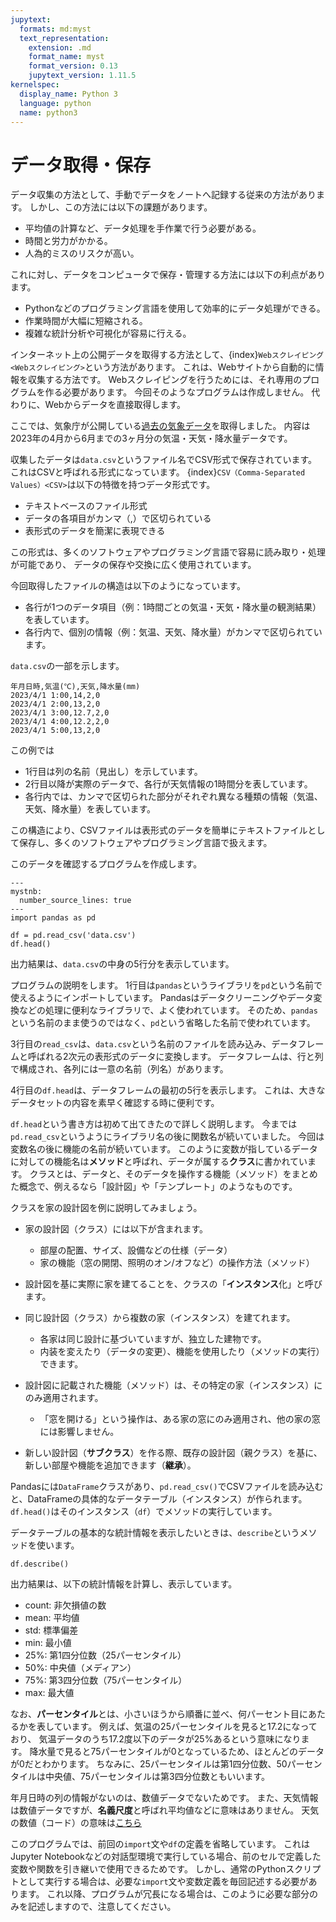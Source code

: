 ```yaml
---
jupytext:
  formats: md:myst
  text_representation:
    extension: .md
    format_name: myst
    format_version: 0.13
    jupytext_version: 1.11.5
kernelspec:
  display_name: Python 3
  language: python
  name: python3
---
```

データ取得・保存
==============

データ収集の方法として、手動でデータをノートへ記録する従来の方法があります。
しかし、この方法には以下の課題があります。

- 平均値の計算など、データ処理を手作業で行う必要がある。
- 時間と労力がかかる。
- 人為的ミスのリスクが高い。

これに対し、データをコンピュータで保存・管理する方法には以下の利点があります。

- Pythonなどのプログラミング言語を使用して効率的にデータ処理ができる。
- 作業時間が大幅に短縮される。
- 複雑な統計分析や可視化が容易に行える。

インターネット上の公開データを取得する方法として、{index}`Webスクレイピング<Webスクレイピング>`という方法があります。
これは、Webサイトから自動的に情報を収集する方法です。
Webスクレイピングを行うためには、それ専用のプログラムを作る必要があります。
今回そのようなプログラムは作成しません。
代わりに、Webからデータを直接取得します。

ここでは、気象庁が公開している[過去の気象データ](https://www.data.jma.go.jp/gmd/risk/obsdl/)を取得しました。
内容は2023年の4月から6月までの3ヶ月分の気温・天気・降水量データです。

収集したデータは`data.csv`というファイル名でCSV形式で保存されています。
これはCSVと呼ばれる形式になっています。
{index}`CSV（Comma-Separated Values）<CSV>`は以下の特徴を持つデータ形式です。

- テキストベースのファイル形式
- データの各項目がカンマ（,）で区切られている
- 表形式のデータを簡潔に表現できる

この形式は、多くのソフトウェアやプログラミング言語で容易に読み取り・処理が可能であり、
データの保存や交換に広く使用されています。

今回取得したファイルの構造は以下のようになっています。

- 各行が1つのデータ項目（例：1時間ごとの気温・天気・降水量の観測結果）を表しています。
- 各行内で、個別の情報（例：気温、天気、降水量）がカンマで区切られています。

`data.csv`の一部を示します。

```text
年月日時,気温(℃),天気,降水量(mm)
2023/4/1 1:00,14,2,0
2023/4/1 2:00,13,2,0
2023/4/1 3:00,12.7,2,0
2023/4/1 4:00,12.2,2,0
2023/4/1 5:00,13,2,0
```

この例では

- 1行目は列の名前（見出し）を示しています。
- 2行目以降が実際のデータで、各行が天気情報の1時間分を表しています。
- 各行内では、カンマで区切られた部分がそれぞれ異なる種類の情報（気温、天気、降水量）を表しています。

この構造により、CSVファイルは表形式のデータを簡単にテキストファイルとして保存し、多くのソフトウェアやプログラミング言語で扱えます。

このデータを確認するプログラムを作成します。

```{code-cell}
---
mystnb:
  number_source_lines: true
---
import pandas as pd

df = pd.read_csv('data.csv')
df.head()
```

出力結果は、`data.csv`の中身の5行分を表示しています。

プログラムの説明をします。
1行目は`pandas`というライブラリを`pd`という名前で使えるようにインポートしています。
Pandasはデータクリーニングやデータ変換などの処理に便利なライブラリで、よく使われています。
そのため、`pandas`という名前のまま使うのではなく、`pd`という省略した名前で使われています。

3行目の`read_csv`は、`data.csv`という名前のファイルを読み込み、データフレームと呼ばれる2次元の表形式のデータに変換します。
データフレームは、行と列で構成され、各列には一意の名前（列名）があります。

4行目の`df.head`は、データフレームの最初の5行を表示します。
これは、大きなデータセットの内容を素早く確認する時に便利です。

`df.head`という書き方は初めて出てきたので詳しく説明します。
今までは`pd.read_csv`というようにライブラリ名の後に関数名が続いていました。
今回は変数名の後に機能の名前が続いています。
このように変数が指しているデータに対しての機能名は**メソッド**と呼ばれ、データが属する**クラス**に書かれています。
クラスとは、データと、そのデータを操作する機能（メソッド）をまとめた概念で、例えるなら「設計図」や「テンプレート」のようなものです。

クラスを家の設計図を例に説明してみましょう。

- 家の設計図（クラス）には以下が含まれます。
   - 部屋の配置、サイズ、設備などの仕様（データ）
   - 家の機能（窓の開閉、照明のオン/オフなど）の操作方法（メソッド）

- 設計図を基に実際に家を建てることを、クラスの「**インスタンス**化」と呼びます。

- 同じ設計図（クラス）から複数の家（インスタンス）を建てれます。
   - 各家は同じ設計に基づいていますが、独立した建物です。
   - 内装を変えたり（データの変更）、機能を使用したり（メソッドの実行）できます。

- 設計図に記載された機能（メソッド）は、その特定の家（インスタンス）にのみ適用されます。
   - 「窓を開ける」という操作は、ある家の窓にのみ適用され、他の家の窓には影響しません。

- 新しい設計図（**サブクラス**）を作る際、既存の設計図（親クラス）を基に、新しい部屋や機能を追加できます（**継承**）。

Pandasには`DataFrame`クラスがあり、`pd.read_csv()`でCSVファイルを読み込むと、DataFrameの具体的なデータテーブル（インスタンス）が作られます。
`df.head()`はそのインスタンス（`df`）でメソッドの実行しています。

データテーブルの基本的な統計情報を表示したいときは、`describe`というメソッドを使います。

```{code-cell}
df.describe()
```

出力結果は、以下の統計情報を計算し、表示しています。

- count: 非欠損値の数
- mean: 平均値
- std: 標準偏差
- min: 最小値
- 25%: 第1四分位数（25パーセンタイル）
- 50%: 中央値（メディアン）
- 75%: 第3四分位数（75パーセンタイル）
- max: 最大値

なお、**パーセンタイル**とは、小さいほうから順番に並べ、何パーセント目にあたるかを表しています。
例えば、気温の25パーセンタイルを見ると17.2になっており、
気温データのうち17.2度以下のデータが25%あるという意味になります。
降水量で見ると75パーセンタイルが0となっているため、ほとんどのデータが0だとわかります。
ちなみに、25パーセンタイルは第1四分位数、50パーセンタイルは中央値、75パーセンタイルは第3四分位数ともいいます。

年月日時の列の情報がないのは、数値データでないためです。
また、天気情報は数値データですが、**名義尺度**と呼ばれ平均値などに意味はありません。
天気の数値（コード）の意味は[こちら](https://www.data.jma.go.jp/obd/stats/data/mdrr/man/tenki_kigou.html)

このプログラムでは、前回の`import`文や`df`の定義を省略しています。
これはJupyter Notebookなどの対話型環境で実行している場合、前のセルで定義した変数や関数を引き継いで使用できるためです。
しかし、通常のPythonスクリプトとして実行する場合は、必要な`import`文や変数定義を毎回記述する必要があります。
これ以降、プログラムが冗長になる場合は、このように必要な部分のみを記述しますので、注意してください。